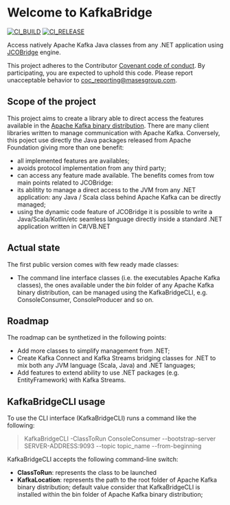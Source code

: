 # Welcome to KafkaBridge

[![CI_BUILD](https://github.com/masesgroup/KafkaBridge/actions/workflows/build.yaml/badge.svg)](https://github.com/masesgroup/KafkaBridge/actions/workflows/build.yaml) [![CI_RELEASE](https://github.com/masesgroup/KafkaBridge/actions/workflows/release.yaml/badge.svg)](https://github.com/masesgroup/KafkaBridge/actions/workflows/release.yaml) 

Access natively Apache Kafka Java classes from any .NET application using [JCOBridge](https://www.jcobridge.com) engine.

This project adheres to the Contributor [Covenant code of conduct](CODE_OF_CONDUCT.md). By participating, you are expected to uphold this code. Please report unacceptable behavior to coc_reporting@masesgroup.com.

## Scope of the project

This project aims to create a library able to direct access the features available in the [Apache Kafka binary distribution](https://kafka.apache.org/downloads).
There are many client libraries written to manage communication with Apache Kafka. Conversely, this poject use directly the Java packages released from Apache Foundation giving more than one benefit:
* all implemented features are availables;
* avoids  protocol implementation from any third party;
* can access any feature made available.
The benefits comes from tow main points related to JCOBridge:
* its ablitity to manage a direct access to the JVM from any .NET application: any Java / Scala class behind Apache Kafka can be directly managed;
* using the dynamic code feature of JCOBridge it is possible to write a Java/Scala/Kotlin/etc seamless language directly inside a standard .NET application written in C#/VB.NET

## Actual state

The first public version comes with few ready made classes:

* The command line interface classes (i.e. the executables Apache Kafka classes), the ones available under the _bin_ folder of any Apache Kafka binary distribution, can be managed using the KafkaBridgeCLI, e.g. ConsoleConsumer, ConsoleProducer and so on.

## Roadmap

The roadmap can be synthetized in the following points:

* Add more classes to simplify management from .NET;
* Create Kafka Connect and Kafka Streams bridging classes for .NET to mix both any JVM language (Scala, Java) and .NET languages;
* Add features to extend ability to use .NET packages (e.g. EntityFramework) with Kafka Streams.

## KafkaBridgeCLI usage

To use the CLI interface (KafkaBridgeCLI) runs a command like the following:

> KafkaBridgeCLI -ClassToRun ConsoleConsumer --bootstrap-server SERVER-ADDRESS:9093 --topic topic_name --from-beginning

KafkaBridgeCLI accepts the following command-line switch:

* **ClassToRun**: represents the class to be launched
* **KafkaLocation**: represents the path to the root folder of Apache Kafka binary distribution; default value consider that KafkaBridgeCLI is installed within the bin folder of Apache Kafka binary distribution;